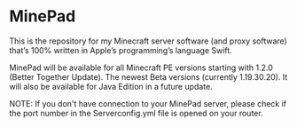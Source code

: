 # MinePad
This is the repository for my Minecraft server software (and proxy software) that’s 100% written in Apple’s programming’s language Swift.

MinePad will be available for all Minecraft PE versions starting with 1.2.0 (Better Together Update). The newest Beta versions (currently 1.19.30.20).
It will also be available for Java Edition in a future update.

NOTE: If you don't have connection to your MinePad server, please check if the port number in the Serverconfig.yml file is opened on your router.
